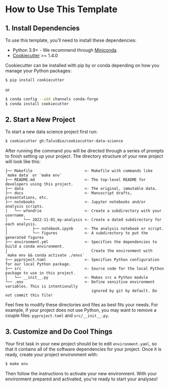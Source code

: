 # How to Use This Template 

## 1. Install Dependencies

To use this template, you'll need to install these dependencies:
 
 - Python 3.9+ - We recommend through
   [Miniconda](https://docs.conda.io/en/latest/miniconda.html).
 - [Cookiecutter](http://cookiecutter.readthedocs.org/en/latest/installation.html) >=
   1.4.0
   
 Cookiecutter can be installed with pip by or conda depending on how you manage
 your Python packages:

``` bash
$ pip install cookiecutter
```

or

``` bash
$ conda config --add channels conda-forge
$ conda install cookiecutter
```

## 2. Start a New Project

To start a new data science project first run:

``` bash
$ cookiecutter gh:TalusBio/cookiecutter-data-science
```

After running the command you will be directed through a series of prompts to
finish setting up your project. The directory structure of your new project
will look like this:
```
├── Makefile                       <- Makefile with commands like `make data` or `make env`
├── README.md                      <- The top-level README for developers using this project.
├── data                           <- The original, immutable data.
├── docs                           <- Manuscript drafts, presentations, etc.
├── notebooks                      <- Jupyter notebooks and/or analysis scripts. 
│   └── wfondrie                   <- Create a subdirectory with your username.
│       └── 2022-11-01_my-analysis <- Create a dated subdirectory for each analysis.
│           ├── notebook.ipynb     <- The analysis notebook or script.
│           └── figures            <- A subdirectory to put the generated figures
├── environment.yml                <- Specifies the dependencies to build a conda environment.
│                                     Create the environment with `make env && conda activate ./envs`
├── pyproject.toml                 <- Specifies Python configuration for our local Python package.
├── src                            <- Source code for the local Python package to use in this project.
│   └── __init__.py                <- Makes src a Python module
└── .env                           <- Define sensitive environment variables. This is intentionally 
                                      ignored by git by default. Do not commit this file!
```


Feel free to modify these directories and files as best fits your needs. For
example, if your project does not use Python, you may want to remove a couple
files: `pyproject.toml` and `src/__init__.py`.


## 3. Customize and Do Cool Things

Your first task in your new project should be to edit `environment.yaml`, so
that it contains all of the software dependencies for your project. Once it 
is ready, create your project environment with:

```bash
$ make env
```

Then follow the instructions to activate your new environment. With your
environment prepared and activated, you're ready to start your analyses!
